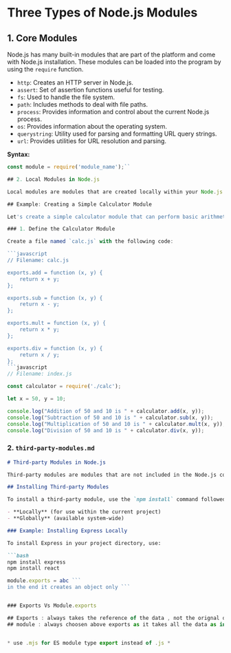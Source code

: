 # Three Types of Node.js Modules

## 1. Core Modules
Node.js has many built-in modules that are part of the platform and come with Node.js installation. These modules can be loaded into the program by using the `require` function.

- `http`: Creates an HTTP server in Node.js.
- `assert`: Set of assertion functions useful for testing.
- `fs`: Used to handle the file system.
- `path`: Includes methods to deal with file paths.
- `process`: Provides information and control about the current Node.js process.
- `os`: Provides information about the operating system.
- `querystring`: Utility used for parsing and formatting URL query strings.
- `url`: Provides utilities for URL resolution and parsing.

**Syntax:**

```javascript
const module = require('module_name');``

## 2. Local Modules in Node.js

Local modules are modules that are created locally within your Node.js application. These modules are typically designed to perform specific tasks, such as calculations, file manipulations, etc., and can be imported into other files within your project.

## Example: Creating a Simple Calculator Module

Let's create a simple calculator module that can perform basic arithmetic operations.

### 1. Define the Calculator Module

Create a file named `calc.js` with the following code:

```javascript
// Filename: calc.js

exports.add = function (x, y) {
    return x + y;
};

exports.sub = function (x, y) {
    return x - y;
};

exports.mult = function (x, y) {
    return x * y;
};

exports.div = function (x, y) {
    return x / y;
};
```javascript 
// Filename: index.js

const calculator = require('./calc');

let x = 50, y = 10;

console.log("Addition of 50 and 10 is " + calculator.add(x, y));
console.log("Subtraction of 50 and 10 is " + calculator.sub(x, y));
console.log("Multiplication of 50 and 10 is " + calculator.mult(x, y));
console.log("Division of 50 and 10 is " + calculator.div(x, y));
```



### 2. `third-party-modules.md`

```markdown
# Third-party Modules in Node.js

Third-party modules are modules that are not included in the Node.js core and are available online through the Node Package Manager (NPM). These modules can be installed and used to enhance your Node.js application by adding functionality such as database interaction, server frameworks, utility libraries, and more.

## Installing Third-party Modules

To install a third-party module, use the `npm install` command followed by the module name. Modules can be installed:

- **Locally** (for use within the current project)
- **Globally** (available system-wide)

### Example: Installing Express Locally

To install Express in your project directory, use:

```bash
npm install express
npm install react
```


``` javascript 
module.exports = abc ```
in the end it creates an object only ```


### Exports Vs Module.exports

## Exports : always takes the reference of the data , not the orignal data 
## module : always choosen above exports as it takes all the data as in object form and easy to export the variables or functions


* use .mjs for ES module type export instead of .js *